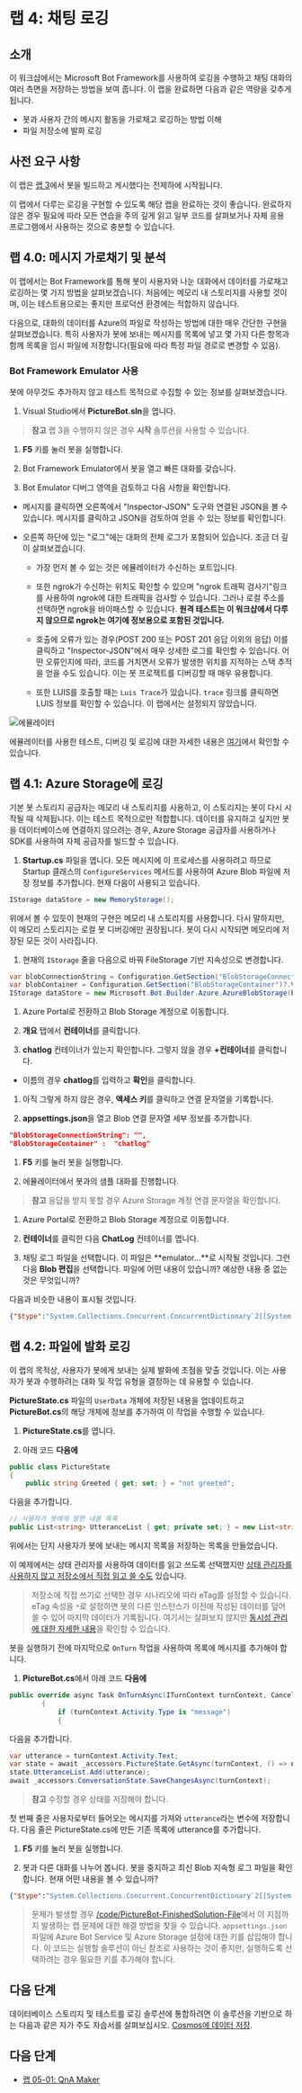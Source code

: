 ﻿# 랩 4: 채팅 로깅

## 소개

이 워크샵에서는 Microsoft Bot Framework를 사용하여 로깅을 수행하고 채팅 대화의 여러 측면을 저장하는 방법을 보여 줍니다. 이 랩을 완료하면 다음과 같은 역량을 갖추게 됩니다.

- 봇과 사용자 간의 메시지 활동을 가로채고 로깅하는 방법 이해
- 파일 저장소에 발화 로깅

## 사전 요구 사항

이 랩은 [랩 3](../Lab3-Basic_Filter_Bot/02-Basic_Filter_Bot.md)에서 봇을 빌드하고 게시했다는 전제하에 시작됩니다.

이 랩에서 다루는 로깅을 구현할 수 있도록 해당 랩을 완료하는 것이 좋습니다. 완료하지 않은 경우 필요에 따라 모든 연습을 주의 깊게 읽고 일부 코드를 살펴보거나 자체 응용 프로그램에서 사용하는 것으로 충분할 수 있습니다.

## 랩 4.0: 메시지 가로채기 및 분석

이 랩에서는 Bot Framework를 통해 봇이 사용자와 나눈 대화에서 데이터를 가로채고 로깅하는 몇 가지 방법을 살펴보겠습니다. 처음에는 메모리 내 스토리지를 사용할 것이며, 이는 테스트용으로는 좋지만 프로덕션 환경에는 적합하지 않습니다.

다음으로, 대화의 데이터를 Azure의 파일로 작성하는 방법에 대한 매우 간단한 구현을 살펴보겠습니다. 특히 사용자가 봇에 보내는 메시지를 목록에 넣고 몇 가지 다른 항목과 함께 목록을 임시 파일에 저장합니다(필요에 따라 특정 파일 경로로 변경할 수 있음).

### Bot Framework Emulator 사용

봇에 아무것도 추가하지 않고 테스트 목적으로 수집할 수 있는 정보를 살펴보겠습니다.

1. Visual Studio에서 **PictureBot.sln**을 엽니다.

> **참고** 랩 3을 수행하지 않은 경우 **시작** 솔루션을 사용할 수 있습니다.

1. **F5** 키를 눌러 봇을 실행합니다.

1. Bot Framework Emulator에서 봇을 열고 빠른 대화를 갖습니다.

1. Bot Emulator 디버그 영역을 검토하고 다음 사항을 확인합니다.

- 메시지를 클릭하면 오른쪽에서 "Inspector-JSON" 도구와 연결된 JSON을 볼 수 있습니다. 메시지를 클릭하고 JSON을 검토하여 얻을 수 있는 정보를 확인합니다.

- 오른쪽 하단에 있는 "로그"에는 대화의 전체 로그가 포함되어 있습니다. 조금 더 깊이 살펴보겠습니다.

  - 가장 먼저 볼 수 있는 것은 에뮬레이터가 수신하는 포트입니다.

  - 또한 ngrok가 수신하는 위치도 확인할 수 있으며 "ngrok 트래픽 검사기"링크를 사용하여 ngrok에 대한 트래픽을 검사할 수 있습니다. 그러나 로컬 주소를 선택하면 ngrok을 바이패스할 수 있습니다. **원격 테스트는 이 워크샵에서 다루지 않으므로 ngrok는 여기에 정보용으로 포함된 것입니다.**

  - 호출에 오류가 있는 경우(POST 200 또는 POST 201 응답 이외의 응답) 이를 클릭하고 "Inspector-JSON"에서 매우 상세한 로그를 확인할 수 있습니다. 어떤 오류인지에 따라, 코드를 거치면서 오류가 발생한 위치를 지적하는 스택 추적을 얻을 수도 있습니다. 이는 봇 프로젝트를 디버깅할 때 매우 유용합니다.

  - 또한 LUIS를 호출할 때는 `Luis Trace`가 있습니다. `trace` 링크를 클릭하면 LUIS 정보를 확인할 수 있습니다. 이 랩에서는 설정되지 않았습니다.

![에뮬레이터](../images/emulator.png)

에뮬레이터를 사용한 테스트, 디버깅 및 로깅에 대한 자세한 내용은 [여기](https://docs.microsoft.com/ko-kr/azure/bot-service/bot-service-debug-emulator?view=azure-bot-service-4.0)에서 확인할 수 있습니다.

## 랩 4.1: Azure Storage에 로깅

기본 봇 스토리지 공급자는 메모리 내 스토리지를 사용하고, 이 스토리지는 봇이 다시 시작될 때 삭제됩니다. 이는 테스트 목적으로만 적합합니다. 데이터를 유지하고 싶지만 봇을 데이터베이스에 연결하지 않으려는 경우, Azure Storage 공급자를 사용하거나 SDK를 사용하여 자체 공급자를 빌드할 수 있습니다.

1. **Startup.cs** 파일을 엽니다.  모든 메시지에 이 프로세스를 사용하려고 하므로 Startup 클래스의 `ConfigureServices` 메서드를 사용하여 Azure Blob 파일에 저장 정보를 추가합니다. 현재 다음이 사용되고 있습니다.

```csharp
IStorage dataStore = new MemoryStorage();
```

위에서 볼 수 있듯이 현재의 구현은 메모리 내 스토리지를 사용합니다. 다시 말하지만, 이 메모리 스토리지는 로컬 봇 디버깅에만 권장됩니다. 봇이 다시 시작되면 메모리에 저장된 모든 것이 사라집니다.

1. 현재의 `IStorage` 줄을 다음으로 바꿔 FileStorage 기반 지속성으로 변경합니다.

```csharp
var blobConnectionString = Configuration.GetSection("BlobStorageConnectionString")?.Value;
var blobContainer = Configuration.GetSection("BlobStorageContainer")?.Value;
IStorage dataStore = new Microsoft.Bot.Builder.Azure.AzureBlobStorage(blobConnectionString, blobContainer);
```

1. Azure Portal로 전환하고 Blob Storage 계정으로 이동합니다.

1. **개요** 탭에서 **컨테이너**를 클릭합니다.

1. **chatlog** 컨테이너가 있는지 확인합니다. 그렇지 않을 경우 **+컨테이너**를 클릭합니다.

- 이름의 경우 **chatlog**를 입력하고 **확인**을 클릭합니다.

1. 아직 그렇게 하지 않은 경우, **액세스 키**를 클릭하고 연결 문자열을 기록합니다.

1. **appsettings.json**을 열고 Blob 연결 문자열 세부 정보를 추가합니다.

```json
"BlobStorageConnectionString": "",
"BlobStorageContainer" :  "chatlog"
```

1. **F5** 키를 눌러 봇을 실행합니다.

1. 에뮬레이터에서 봇과의 샘플 대화를 진행합니다.

> **참고** 응답을 받지 못할 경우 Azure Storage 계정 연결 문자열을 확인합니다.

1. Azure Portal로 전환하고 Blob Storage 계정으로 이동합니다.

1. **컨테이너**를 클릭한 다음 **ChatLog** 컨테이너를 엽니다.

1. 채팅 로그 파일을 선택합니다. 이 파일은 **emulator...**로 시작될 것입니다. 그런 다음 **Blob 편집**을 선택합니다.  파일에 어떤 내용이 있습니까? 예상한 내용 중 없는 것은 무엇입니까?

다음과 비슷한 내용이 표시될 것입니다.

```json
{"$type":"System.Collections.Concurrent.ConcurrentDictionary`2[[System.String, System.Private.CoreLib],[System.Object, System.Private.CoreLib]], System.Collections.Concurrent","DialogState":{"$type":"Microsoft.Bot.Builder.Dialogs.DialogState, Microsoft.Bot.Builder.Dialogs","DialogStack":{"$type":"System.Collections.Generic.List`1[[Microsoft.Bot.Builder.Dialogs.DialogInstance, Microsoft.Bot.Builder.Dialogs]], System.Private.CoreLib","$values":[{"$type":"Microsoft.Bot.Builder.Dialogs.DialogInstance, Microsoft.Bot.Builder.Dialogs","Id":"mainDialog","State":{"$type":"System.Collections.Generic.Dictionary`2[[System.String, System.Private.CoreLib],[System.Object, System.Private.CoreLib]], System.Private.CoreLib","options":null,"values":{"$type":"System.Collections.Generic.Dictionary`2[[System.String, System.Private.CoreLib],[System.Object, System.Private.CoreLib]], System.Private.CoreLib"},"instanceId":"f80db88d-cdea-4b47-a3f6-a5bfa26ed60b","stepIndex":0}}]}},"PictureBotAccessors.PictureState":{"$type":"Microsoft.PictureBot.PictureState, PictureBot","Greeted":"greeted","Search":"","Searching":"no"}}
```

## 랩 4.2: 파일에 발화 로깅

이 랩의 목적상, 사용자가 봇에게 보내는 실제 발화에 초점을 맞출 것입니다. 이는 사용자가 봇과 수행하려는 대화 및 작업 유형을 결정하는 데 유용할 수 있습니다.

**PictureState.cs** 파일의 `UserData` 개체에 저장된 내용을 업데이트하고 **PictureBot.cs**의 해당 개체에 정보를 추가하여 이 작업을 수행할 수 있습니다.

1. **PictureState.cs**를 엽니다.

1. 아래 코드 **다음에**

```csharp
public class PictureState
{
    public string Greeted { get; set; } = "not greeted";
```

다음을 추가합니다.

```csharp
// 사용자가 봇에게 말한 내용 목록
public List<string> UtteranceList { get; private set; } = new List<string>();
```

위에서는 단지 사용자가 봇에 보내는 메시지 목록을 저장하는 목록을 만들었습니다.

이 예제에서는 상태 관리자를 사용하여 데이터를 읽고 쓰도록 선택했지만 [상태 관리자를 사용하지 않고 저장소에서 직접 읽고 쓸 수도](https://docs.microsoft.com/ko-kr/azure/bot-service/bot-builder-howto-v4-storage?view=azure-bot-service-4.0&tabs=csharpechorproperty%2Ccsetagoverwrite%2Ccsetag) 있습니다.

> 저장소에 직접 쓰기로 선택한 경우 시나리오에 따라 eTag를 설정할 수 있습니다. eTag 속성을 `*`로 설정하면 봇의 다른 인스턴스가 이전에 작성된 데이터를 덮어쓸 수 있어 마지막 데이터가 기록됩니다. 여기서는 살펴보지 않지만 [동시성 관리에 대한 자세한 내용](https://docs.microsoft.com/ko-kr/azure/bot-service/bot-builder-howto-v4-storage?view=azure-bot-service-4.0&tabs=csharpechorproperty%2Ccsetagoverwrite%2Ccsetag#manage-concurrency-using-etags)을 확인할 수 있습니다.

봇을 실행하기 전에 마지막으로 `OnTurn` 작업을 사용하여 목록에 메시지를 추가해야 합니다.

1. **PictureBot.cs**에서 아래 코드 **다음에**

```csharp
public override async Task OnTurnAsync(ITurnContext turnContext, CancellationToken cancellationToken = default(CancellationToken))
        {
            if (turnContext.Activity.Type is "message")
            {
```

다음을 추가합니다.

```csharp
var utterance = turnContext.Activity.Text;
var state = await _accessors.PictureState.GetAsync(turnContext, () => new PictureState());
state.UtteranceList.Add(utterance);
await _accessors.ConversationState.SaveChangesAsync(turnContext);
```

> **참고** 수정할 경우 상태를 저장해야 합니다.

첫 번째 줄은 사용자로부터 들어오는 메시지를 가져와 `utterance`라는 변수에 저장합니다. 다음 줄은 PictureState.cs에 만든 기존 목록에 utterance를 추가합니다.

1. **F5** 키를 눌러 봇을 실행합니다.

1. 봇과 다른 대화를 나누어 봅니다. 봇을 중지하고 최신 Blob 지속형 로그 파일을 확인합니다. 현재 어떤 내용을 볼 수 있습니까?

```json
{"$type":"System.Collections.Concurrent.ConcurrentDictionary`2[[System.String, System.Private.CoreLib],[System.Object, System.Private.CoreLib]], System.Collections.Concurrent","DialogState":{"$type":"Microsoft.Bot.Builder.Dialogs.DialogState, Microsoft.Bot.Builder.Dialogs","DialogStack":{"$type":"System.Collections.Generic.List`1[[Microsoft.Bot.Builder.Dialogs.DialogInstance, Microsoft.Bot.Builder.Dialogs]], System.Private.CoreLib","$values":[{"$type":"Microsoft.Bot.Builder.Dialogs.DialogInstance, Microsoft.Bot.Builder.Dialogs","Id":"mainDialog","State":{"$type":"System.Collections.Generic.Dictionary`2[[System.String, System.Private.CoreLib],[System.Object, System.Private.CoreLib]], System.Private.CoreLib","options":null,"values":{"$type":"System.Collections.Generic.Dictionary`2[[System.String, System.Private.CoreLib],[System.Object, System.Private.CoreLib]], System.Private.CoreLib"},"instanceId":"f80db88d-cdea-4b47-a3f6-a5bfa26ed60b","stepIndex":0}}]}},"PictureBotAccessors.PictureState":{"$type":"Microsoft.PictureBot.PictureState, PictureBot","Greeted":"greeted","UtteranceList":{"$type":"System.Collections.Generic.List`1[[System.String, System.Private.CoreLib]], System.Private.CoreLib","$values":["help"]},"Search":"","Searching":"no"}}
```

> 문제가 발생할 경우 [/code/PictureBot-FinishedSolution-File](./code/PictureBot-FinishedSolution-File)에서 이 지점까지 발생하는 랩 문제에 대한 해결 방법을 찾을 수 있습니다. `appsettings.json` 파일에 Azure Bot Service 및 Azure Storage 설정에 대한 키를 삽입해야 합니다. 이 코드는 실행할 솔루션이 아닌 참조로 사용하는 것이 좋지만, 실행하도록 선택하려는 경우 필요한 키를 추가해야 합니다.

## 다음 단계

데이터베이스 스토리지 및 테스트를 로깅 솔루션에 통합하려면 이 솔루션을 기반으로 하는 다음과 같은 자가 주도 자습서를 살펴보십시오. [Cosmos에 데이터 저장](https://github.com/Azure/LearnAI-Bootcamp/blob/master/lab02.5-logging_chat_conversations/3_Cosmos.md).

## 다음 단계

- [랩 05-01: QnA Maker](../Lab5-QnA/01-Introduction.md)